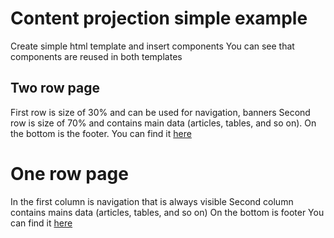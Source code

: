 # Content projection simple example

Create simple html template and insert components
You can see that components are reused in both templates

## Two row page
First row is size of 30% and can be used for navigation, banners
Second row is size of 70% and contains main data (articles, tables, and so on).
On the bottom is the footer.
You can find it [here](https://www.w3schools.com/w3css/tryit.asp?filename=tryw3css_templates_cv&stacked=h)

# One row page
In the first column is navigation that is always visible
Second column contains mains data (articles, tables, and so on) 
On the bottom is footer
You can find it [here](https://www.w3schools.com/w3css/tryit.asp?filename=tryw3css_templates_gourmet_catering&stacked=h)
